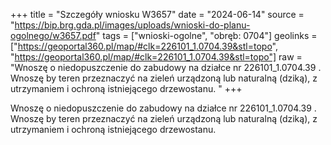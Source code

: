 +++
title = "Szczegóły wniosku W3657"
date = "2024-06-14"
source = "https://bip.brg.gda.pl/images/uploads/wnioski-do-planu-ogolnego/w3657.pdf"
tags = ["wnioski-ogolne", "obręb: 0704"]
geolinks = ["https://geoportal360.pl/map/#clk=226101_1.0704.39&stl=topo", "https://geoportal360.pl/map/#clk=226101_1.0704.39&stl=topo"]
raw = "Wnoszę o niedopuszczenie do zabudowy na działce nr 226101_1.0704.39 . Wnoszę by teren przeznaczyć na zieleń urządzoną lub naturalną (dziką), z utrzymaniem i ochroną istniejącego drzewostanu. "
+++

Wnoszę o niedopuszczenie do zabudowy na działce nr 226101_1.0704.39 . Wnoszę
by teren przeznaczyć na zieleń urządzoną lub naturalną (dziką), z utrzymaniem i ochroną
istniejącego drzewostanu.



